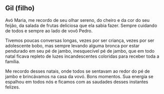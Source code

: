 ## Gil (filho)

Avó Maria, me recordo de seu olhar sereno, do cheiro e da cor do seu feijão, da salada de frutas deliciosa que ela sabia fazer. Sempre cuidando de todos e sempre ao lado de vovô Pedro.

Tivemos poucas conversas longas, vezes por ser criança, vezes por ser adolescente bobo, mas sempre levando alguma bronca por estar pendurado em seu pé de jambo, inesquecível pé de jambo, que em todo natal ficava repleto de luzes incandescentes coloridas para receber toda a família.

Me recordo desses natais, onde todos se sentavam ao redor do pé de jambo e brincávamos na casa da vovó. Bons momentos. Sua energia se espalhou em todos nós e ficamos com as saudades desses instantes felizes.
